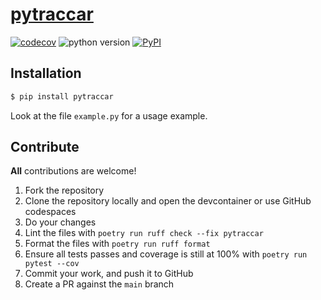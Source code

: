 # [pytraccar](https://pypi.org/project/pytraccar/)

[![codecov](https://codecov.io/gh/ludeeus/pytraccar/branch/main/graph/badge.svg)](https://codecov.io/gh/ludeeus/pytraccar)
![python version](https://img.shields.io/badge/Python-3.13-indigo.svg)
[![PyPI](https://img.shields.io/pypi/v/pytraccar)](https://pypi.org/project/pytraccar)


## Installation

```bash
$ pip install pytraccar
```

Look at the file `example.py` for a usage example.


## Contribute

**All** contributions are welcome!

1. Fork the repository
2. Clone the repository locally and open the devcontainer or use GitHub codespaces
3. Do your changes
4. Lint the files with `poetry run ruff check --fix pytraccar`
5. Format the files with `poetry run ruff format`
6. Ensure all tests passes and coverage is still at 100% with `poetry run pytest --cov`
7. Commit your work, and push it to GitHub
8. Create a PR against the `main` branch
